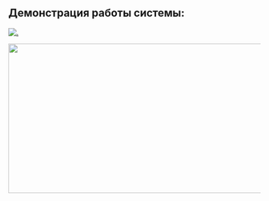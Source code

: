 ## Демонстрация работы системы:

[![.](https://img.youtube.com/vi/-BBpBGhozFo/hqdefault.jpg)](https://www.youtube.com/embed/-BBpBGhozFo)

[<img src="https://img.youtube.com/vi/-BBpBGhozFo/hqdefault.jpg" width="600" height="300"
/>](https://www.youtube.com/embed/-BBpBGhozFo)
